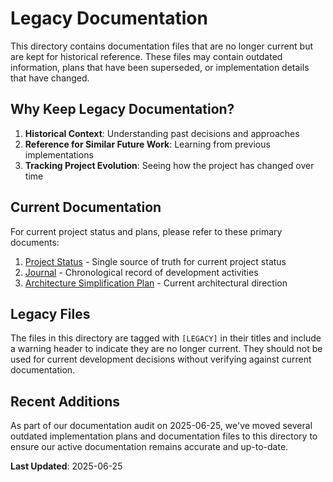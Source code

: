 # Legacy Documentation

This directory contains documentation files that are no longer current but are kept for historical reference. These files may contain outdated information, plans that have been superseded, or implementation details that have changed.

## Why Keep Legacy Documentation?

1. **Historical Context**: Understanding past decisions and approaches
2. **Reference for Similar Future Work**: Learning from previous implementations
3. **Tracking Project Evolution**: Seeing how the project has changed over time

## Current Documentation

For current project status and plans, please refer to these primary documents:

1. [Project Status](../project_status.md) - Single source of truth for current project status
2. [Journal](../Journal.md) - Chronological record of development activities
3. [Architecture Simplification Plan](../architecture/simplification_plan.md) - Current architectural direction

## Legacy Files

The files in this directory are tagged with `[LEGACY]` in their titles and include a warning header to indicate they are no longer current. They should not be used for current development decisions without verifying against current documentation.

## Recent Additions

As part of our documentation audit on 2025-06-25, we've moved several outdated implementation plans and documentation files to this directory to ensure our active documentation remains accurate and up-to-date.

**Last Updated**: 2025-06-25
